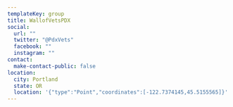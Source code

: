 ```yaml
---
templateKey: group
title: WallofVetsPDX
social:
  url: ""
  twitter: "@PdxVets"
  facebook: ""
  instagram: ""
contact:
  make-contact-public: false
location:
  city: Portland
  state: OR
  location: '{"type":"Point","coordinates":[-122.7374145,45.5155565]}'
---
```

